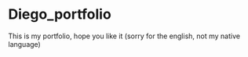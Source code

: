 # Diego_portfolio
This is my portfolio, hope you like it  (sorry for the english, not my native language)
